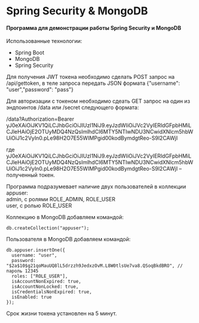 # Spring Security & MongoDB
#### Программа для демонстрации работы Spring Security и MongoDB

Использованные технологии:
- Spring Boot
- MongoDB
- Spring Security

Для получения JWT токена необходимо сделать POST запрос на /api/gettoken, в теле запроса передать JSON формата {"username": "user","password": "pass"}

Для авторизации с токеном необходимо сдеать GET запрос на один из эндпоинтов /data или /secret следующего формата:

/data?Authorization=Bearer yJ0eXAiOiJKV1QiLCJhbGciOiJIUzI1NiJ9.eyJzdWIiOiJVc2VyIERldGFpbHMiLCJleHAiOjE2OTUyMDQ4NzQsImlhdCI6MTY5NTIwNDU3NCwidXNlcm5hbWUiOiJ1c2VyIn0.pLe98H2O7E55WIMPgid00kodBymdgtReo-S9l2CAWjI

где yJ0eXAiOiJKV1QiLCJhbGciOiJIUzI1NiJ9.eyJzdWIiOiJVc2VyIERldGFpbHMiLCJleHAiOjE2OTUyMDQ4NzQsImlhdCI6MTY5NTIwNDU3NCwidXNlcm5hbWUiOiJ1c2VyIn0.pLe98H2O7E55WIMPgid00kodBymdgtReo-S9l2CAWjI – полученный токен.

Программа подразумевает наличие двух пользователей в коллекции appuser:  
admin, с ролями ROLE_ADMIN, ROLE_USER  
user, с ролью ROLE_USER  

Коллекцию в MongoDB добавляем командой:

    db.createCollection("appuser");

Пользователя в MongoDB добавляем командой:

    db.appuser.insertOne({
      username: "user",
      password: "$2a$10$g21qoMauUQ8lL5drzzh9JedxzOvM.L8W0tlsUe7va8.QSoqBkdBRO", //пароль 12345
      roles: ["ROLE_USER"], 
      isAccountNonExpired: true,
      isAccountNonLocked: true,
      isCredentialsNonExpired: true,
      isEnabled: true
    });

Срок жизни токена установлен на 5 минут.
